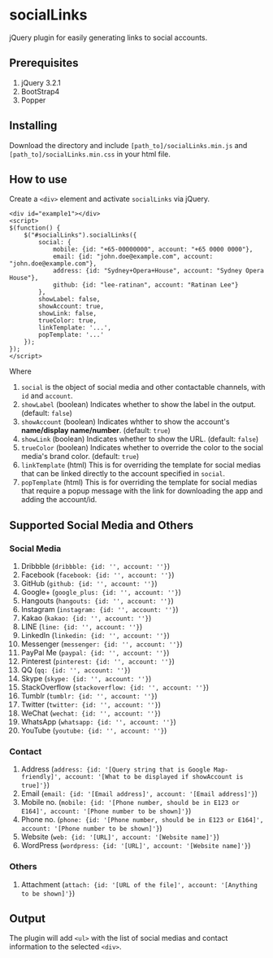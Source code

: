 # socialLinks
jQuery plugin for easily generating links to social accounts.

## Prerequisites
  1. jQuery 3.2.1
  2. BootStrap4
  3. Popper

## Installing
Download the directory and include `[path_to]/socialLinks.min.js` and `[path_to]/socialLinks.min.css` in your html file.
  
## How to use
Create a `<div>` element and activate `socialLinks` via jQuery.

```
<div id="example1"></div>
<script>
$(function() {
    $("#socialLinks").socialLinks({
        social: {
            mobile: {id: "+65-00000000", account: "+65 0000 0000"},
            email: {id: "john.doe@example.com", account: "john.doe@example.com"},
            address: {id: "Sydney+Opera+House", account: "Sydney Opera House"},
            github: {id: "lee-ratinan", account: "Ratinan Lee"}
        },
        showLabel: false,
        showAccount: true,
        showLink: false,
        trueColor: true,
        linkTemplate: '...',
        popTemplate: '...'
    });
});
</script>
```

Where
  1. `social` is the object of social media and other contactable channels, with `id` and `account`.
  2. `showLabel` (boolean) Indicates whether to show the label in the output. (default: `false`)
  3. `showAccount` (boolean) Indicates whther to show the account's **name/display name/number**. (default: `true`)
  4. `showLink` (boolean) Indicates whether to show the URL. (default: `false`)
  5. `trueColor` (boolean) Indicates whether to override the color to the social media's brand color. (default: `true`)
  6. `linkTemplate` (html) This is for overriding the template for social medias that can be linked directly to the account specified in `social`.
  7. `popTemplate` (html) This is for overriding the template for social medias that require a popup message with the link for downloading the app and adding the account/id.

## Supported Social Media and Others

### Social Media
  1. Dribbble (`dribbble: {id: '', account: ''}`)
  2. Facebook (`facebook: {id: '', account: ''}`)
  3. GitHub (`github: {id: '', account: ''}`)
  4. Google+ (`google_plus: {id: '', account: ''}`)
  5. Hangouts (`hangouts: {id: '', account: ''}`)
  6. Instagram (`instagram: {id: '', account: ''}`)
  7. Kakao (`kakao: {id: '', account: ''}`)
  8. LINE (`line: {id: '', account: ''}`)
  9. LinkedIn (`linkedin: {id: '', account: ''}`)
  10. Messenger (`messenger: {id: '', account: ''}`)
  11. PayPal Me (`paypal: {id: '', account: ''}`)
  12. Pinterest (`pinterest: {id: '', account: ''}`)
  13. QQ (`qq: {id: '', account: ''}`)
  14. Skype (`skype: {id: '', account: ''}`)
  15. StackOverflow (`stackoverflow: {id: '', account: ''}`)
  16. Tumblr (`tumblr: {id: '', account: ''}`)
  17. Twitter (`twitter: {id: '', account: ''}`)
  18. WeChat (`wechat: {id: '', account: ''}`)
  19. WhatsApp (`whatsapp: {id: '', account: ''}`)
  20. YouTube (`youtube: {id: '', account: ''}`)
  
### Contact
  1. Address (`address: {id: '[Query string that is Google Map-friendly]', account: '[What to be displayed if showAccount is true]'}`)
  2. Email (`email: {id: '[Email address]', account: '[Email address]'}`)
  3. Mobile no. (`mobile: {id: '[Phone number, should be in E123 or E164]', account: '[Phone number to be shown]'}`)
  4. Phone no. (`phone: {id: '[Phone number, should be in E123 or E164]', account: '[Phone number to be shown]'}`)
  5. Website (`web: {id: '[URL]', account: '[Website name]'}`)
  6. WordPress (`wordpress: {id: '[URL]', account: '[Website name]'}`)
  
### Others
  1. Attachment (`attach: {id: '[URL of the file]', account: '[Anything to be shown]'}`)

## Output

The plugin will add `<ul>` with the list of social medias and contact information to the selected `<div>`.
